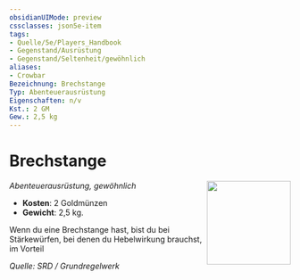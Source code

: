 ```yaml
---
obsidianUIMode: preview
cssclasses: json5e-item
tags:
- Quelle/5e/Players_Handbook
- Gegenstand/Ausrüstung
- Gegenstand/Seltenheit/gewöhnlich
aliases:
- Crowbar
Bezeichnung: Brechstange
Typ: Abenteuerausrüstung
Eigenschaften: n/v
Kst.: 2 GM
Gew.: 2,5 kg
---
```

# Brechstange
*Abenteuerausrüstung, gewöhnlich*
<img src="Symbolik/Gegenstände.webp" align="right" width="150">

- **Kosten**: 2 Goldmünzen
- **Gewicht**: 2,5 kg.

Wenn du eine Brechstange hast, bist du bei Stärkewürfen, bei denen du Hebelwirkung brauchst, im Vorteil

*Quelle: SRD / Grundregelwerk*